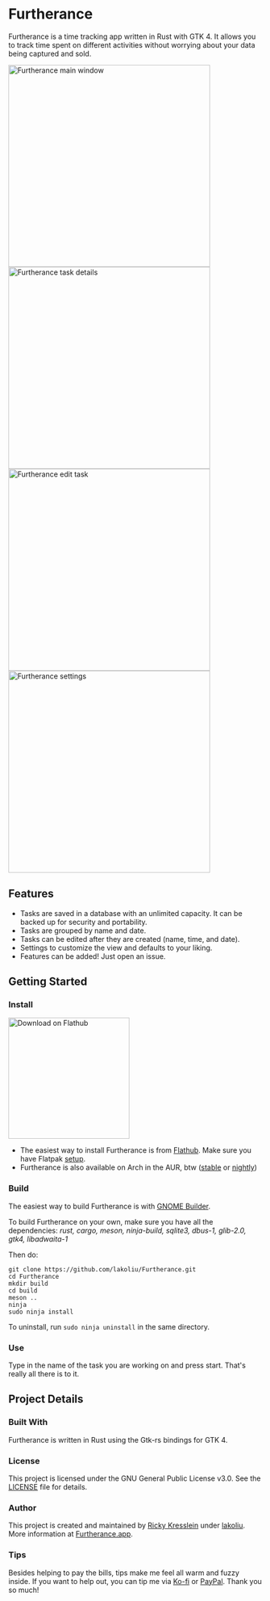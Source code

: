 # Furtherance
Furtherance is a time tracking app written in Rust with GTK 4.
It allows you to track time spent on different activities without worrying about your data being captured and sold.

<p float="left">
    <img src="https://github.com/lakoliu/Furtherance/raw/main/data/screenshots/furtherance-screenshot-main.png" alt="Furtherance main window" width="400"/>
    <img src="https://github.com/lakoliu/Furtherance/raw/main/data/screenshots/furtherance-screenshot-task-details.png" alt="Furtherance task details" width="400"/>
    <img src="https://github.com/lakoliu/Furtherance/raw/main/data/screenshots/furtherance-screenshot-edit-task.png" alt="Furtherance edit task" width="400"/>
    <img src="https://github.com/lakoliu/Furtherance/raw/main/data/screenshots/furtherance-screenshot-settings.png" alt="Furtherance settings" width="400"/>
</p>

## Features
* Tasks are saved in a database with an unlimited capacity. It can be backed up for security and portability.
* Tasks are grouped by name and date.
* Tasks can be edited after they are created (name, time, and date).
* Settings to customize the view and defaults to your liking.
* Features can be added! Just open an issue.

## Getting Started

### Install
<a href="https://flathub.org/apps/details/com.lakoliu.Furtherance"><img width='240' alt='Download on Flathub' src="https://flathub.org/assets/badges/flathub-badge-en.png"/></a>
* The easiest way to install Furtherance is from [Flathub](https://flathub.org/apps/details/com.lakoliu.Furtherance). Make sure you have Flatpak [setup](https://flatpak.org/setup/).
* Furtherance is also available on Arch in the AUR, btw ([stable](https://aur.archlinux.org/packages/furtherance) or [nightly](https://aur.archlinux.org/packages/furtherance-git))

### Build
The easiest way to build Furtherance is with [GNOME Builder](https://flathub.org/apps/details/org.gnome.Builder).

To build Furtherance on your own, make sure you have all the dependencies: *rust, cargo, meson, ninja-build, sqlite3, dbus-1, glib-2.0, gtk4, libadwaita-1*

Then do:
```
git clone https://github.com/lakoliu/Furtherance.git
cd Furtherance
mkdir build
cd build
meson ..
ninja
sudo ninja install
```
To uninstall, run `sudo ninja uninstall` in the same directory.

### Use
Type in the name of the task you are working on and press start. That's really all there is to it.

## Project Details

### Built With
Furtherance is written in Rust using the Gtk-rs bindings for GTK 4.

### License
This project is licensed under the GNU General Public License v3.0. See the [LICENSE](LICENSE) file for details.

### Author
This project is created and maintained by [Ricky Kresslein](https://kressle.in) under [lakoliu](https://lakoliu.com). More information at [Furtherance.app](https://furtherance.app).

### Tips
Besides helping to pay the bills, tips make me feel all warm and fuzzy inside. If you want to help out, you can tip me via [Ko-fi](https://ko-fi.com/lakoliu) or [PayPal](https://www.paypal.com/donate/?hosted_button_id=TLYY8YZ424VRL). Thank you so much!
